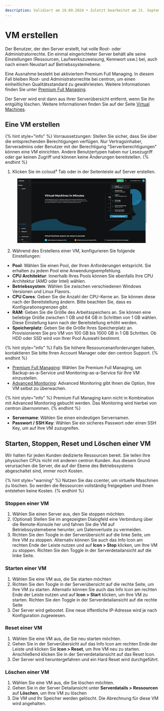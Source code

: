 ```yaml
---
description: Validiert am 19.09.2024 • Zuletzt bearbeitet am 21. September 2024
---
```


# VM erstellen

Der Benutzer, der den Server erstellt, hat volle Root- oder Administratorrechte. Ein einmal eingerichteter Server behält alle seine Einstellungen (Ressourcen, Laufwerkszuweisung, Kennwort usw.) bei, auch nach einem Neustart auf Betriebssystemebene.&#x20;

Eine Ausnahme besteht bei aktiviertem Premium Full Managing. In diesem Fall bleiben Root- und Administratorrechte bei centron, um einen einheitlichen Qualitätsstandard zu gewährleisten. Weitere Informationen finden Sie unter [Premium Full Managing](broken-reference).

Der Server wird erst dann aus Ihrer Serverübersicht entfernt, wenn Sie ihn entgültig löschen. Weitere Informationen finden Sie auf der Seite [Virtual Machines](broken-reference).



## Eine VM erstellen

{% hint style="info" %}
Vorraussetzungen: Stellen Sie sicher, dass Sie über die entsprechenden Berechtigungen verfügen. Nur Vertragsinhaber, Serveradmins oder Benutzer mit der Berechtigung "Serverberechtigungen" können eine VM einrichten. Andere Benutzertypen haben nur Lesezugriff oder gar keinen Zugriff und können keine Änderungen bereitstellen.
{% endhint %}

1. Klicken Sie im ccloud³ Tab oder in der Seitenleiste auf Server erstellen.

<figure><img src="../.gitbook/assets/image (3).png" alt=""><figcaption></figcaption></figure>

2. Während des Erstellens einer VM, konfigurieren Sie folgende Einstellungen:

* **Pool**: Wählen Sie einen Pool, der Ihren Anforderungen entspricht. Sie erhalten zu jedem Pool eine Anwendungsempfehlung.
* **CPU Architektur**: Innerhalb Ihres Pools können Sie ebenfalls Ihre CPU Architektur (AMD oder Intel) wählen.
* **Betriebssystem**: Wählen Sie zwischen verschiedenen Windows Versionen und Linux Flavors.
* **CPU Cores**: Geben Sie die Anzahl der CPU-Kerne an. Sie können diese nach der Bereitstellung ändern. Bitte beachten Sie, dass es Konfigurationsgrenzen gibt.
* **RAM**: Geben Sie die Größe des Arbeitsspeichers an. Sie können eine beliebige Größe zwischen 1 GB und 64 GB in Schritten von 1 GB wählen. Diese Einstellung kann nach der Bereitstellung erhöht werden.
* **Speicherplatz**: Geben Sie die Größe Ihres Speicherplatz an. Provisionieren Sie pro VM von 100 GB bis 1000 GB in 1 GB Schritten. Ob HDD oder SSD wird von Ihrer Pool Auswahl bestimmt.&#x20;

{% hint style="info" %}
Falls Sie höhere Ressourcenanforderungen haben, kontaktieren Sie bitte Ihren Account Manager oder den centron Support.
{% endhint %}



* [Premium Full Managing](broken-reference): Wählen Sie Premium Full Managing, um Backup-as-a-Service und Monitoring-as-a-Service für Ihre VM einzustellen.&#x20;
* [Advanced Monitoring](broken-reference): Advanced Monitoring gibt Ihnen die Option, Ihre VM selbst zu überwachen.

{% hint style="info" %}
Premium Full Managing kann nicht in Kombination mit Advanced Monitoring gebucht werden. Das Monitoring wird hierbei von centron übernommen.
{% endhint %}



* **Servername**: Wählen Sie einen eindeutigen Servernamen.
* **Passwort / SSH Key**: Wählen Sie ein sicheres Passwort oder einen SSH Key, um auf Ihre VM zuzugreifen.



## Starten, Stoppen, Reset und Löschen einer VM

Wir halten für jeden Kunden dedizierte Ressourcen bereit. Sie teilen Ihre physischen CPUs nicht mit anderen centron Kunden. Aus diesem Grund verursachen die Server, die auf der Ebene des Betriebssystems abgeschaltet sind, immer noch Kosten.&#x20;

{% hint style="warning" %}
Nutzen Sie das ccenter, um virtuelle Maschinen zu löschen. So werden die Ressourcen vollständig freigegeben und Ihnen entstehen keine Kosten.
{% endhint %}



### **Stoppen einer VM**

1. Wählen Sie einen Server aus, den Sie stoppen möchten.
2. (Optional) Stellen Sie im angezeigten Dialogfeld eine Verbindung über die Remote-Konsole her und fahren Sie die VM auf Betriebssystemebene herunter, um Datenverluste zu vermeiden.
3. Richten Sie den Toogle in der Serverübersicht auf die linke Seite, um Ihre VM zu stoppen. Alternativ können Sie auch das Info Icon am rechten Ende der Leiste nutzen und auf **Icon > Stop** klicken, um Ihre VM zu stoppen. Richten Sie den Toggle in der Serverdetailansicht auf die linke Seite.



### **Starten einer VM**

1. Wählen Sie eine VM aus, die Sie starten möchten
2. Richten Sie den Toogle in der Serverübersicht auf die rechte Seite, um Ihre VM zu starten. Alternativ können Sie auch das Info Icon am rechten Ende der Leiste nutzen und auf **Icon > Start** klicken, um Ihre VM zu starten. Richten Sie den Toggle in der Serverdetailansicht auf die rechte Seite
3. Der Server wird gebootet. Eine neue öffentliche IP-Adresse wird je nach Konfiguration zugewiesen.&#x20;



### **Reset einer VM**

1. Wählen Sie eine VM aus, die Sie neu starten möchten.
2. Gehen Sie in der Serverübersicht auf das Info Icon am rechten Ende der Leiste und klicken Sie **Icon > Reset**, um Ihre VM neu zu starten. Anschließend klicken Sie in der Serverdetailansicht auf das Reset Icon.
3. Der Server wird heruntergefahren und ein Hard Reset wird durchgeführt.



### **Löschen einer VM**

1. Wählen Sie eine VM aus, die Sie löschen möchten.
2. Gehen Sie in der Server Detailansicht unter **Serverdatails > Ressourcen** auf **Löschen**, um Ihre VM zu löschen
3. Die VM und Ihr Speicher werden gelöscht. Die Abrechnung für diese VM wird angehalten.&#x20;
